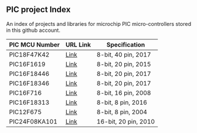 
PIC project Index
-----------------------------------

An index of  projects and libraries for microchip PIC micro-controllers stored in this
github account.  


| PIC MCU Number | URL Link | Specification  |
|----------------|----------|------------------------|
|  PIC18F47K42   | [Link](https://github.com/gavinlyonsrepo/pic_18F47K42_projects)   |  8-bit, 40 pin, 2017  |
|  PIC16F1619    | [Link](https://github.com/gavinlyonsrepo/pic_16F1619_projects)  |  8-bit, 20 pin, 2015  |
|  PIC16F18446   | [Link](https://github.com/gavinlyonsrepo/pic_16F18446_projects)     |  8-bit, 20 pin, 2017  |
|  PIC16F18346   | [Link](https://github.com/gavinlyonsrepo/pic_16F18346_projects)     |  8-bit, 20 pin, 2017  |
|  PIC16F716     | [Link](https://github.com/gavinlyonsrepo/pic_16F716_projects)     |  8-bit, 16 pin, 2008  |
|  PIC16F18313   | [Link](https://github.com/gavinlyonsrepo/pic_16F18313_projects)     |  8-bit, 8 pin, 2016   |
|  PIC12F675     | [Link](https://github.com/gavinlyonsrepo/pic_12F675_projects)     |  8-bit, 8 pin, 2004   |
|  PIC24F08KA101 | [Link](https://github.com/gavinlyonsrepo/pic_24F08KA101_projects)     |  16-bit, 20 pin, 2010 |

